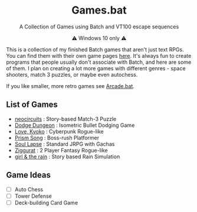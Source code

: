 <h1 align="center">Games.bat</h1>

<p align="center">A Collection of Games using Batch and VT100 escape sequences</p>
<p align="center">⚠️ Windows 10 only ⚠️</p>

This is a collection of my finished Batch games that aren't just text RPGs. You can find them with their own game pages [here](https://lowsun.itch.io/). It's always fun to create programs that people usually don't associate with Batch, and here are some of them. I plan on creating a lot more games with different genres - space shooters, match 3 puzzles, or maybe even autochess.

If you like smaller, more retro games see [Arcade.bat](https://github.com/thelowsunoverthemoon/Arcade.bat).

## List of Games
* [neocircuits](neocircuits) : Story-based Match-3 Puzzle
* [Dodge Dungeon](DodgeDungeon) : Isometric Bullet Dodging Game
* [Love, Kyoko](LoveKyoko) : Cyberpunk Rogue-like
* [Prism Song](PrismSong) : Boss-rush Platformer
* [Soul Lapse](SoulLapse) : Standard JRPG with Gachas
* [Ziggurat](Ziggurat) : 2 Player Fantasy Rogue-like
* [girl & the rain](girl&therain) : Story based Rain Simulation

## Game Ideas
- [ ] Auto Chess
- [ ] Tower Defense
- [ ] Deck-building Card Game
